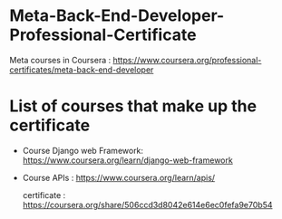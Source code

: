 # Meta-Back-End-Developer-Professional-Certificate
Meta courses in Coursera : https://www.coursera.org/professional-certificates/meta-back-end-developer

# List of courses that make up the certificate 

   - Course Django web Framework: https://www.coursera.org/learn/django-web-framework

   - Course APIs : https://www.coursera.org/learn/apis/
       
        certificate : https://coursera.org/share/506ccd3d8042e614e6ec0fefa9e70b54